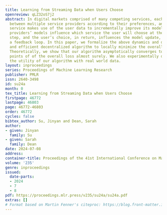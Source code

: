 ```yaml
---
title: Learning from Streaming Data when Users Choose
openreview: qLZ32oS7j2
abstract: In digital markets comprised of many competing services, each user chooses
  between multiple service providers according to their preferences, and the chosen
  service makes use of the user data to incrementally improve its model. The service
  providers’ models influence which service the user will choose at the next time
  step, and the user’s choice, in return, influences the model update, leading to
  a feedback loop. In this paper, we formalize the above dynamics and develop a simple
  and efficient decentralized algorithm to locally minimize the overall user loss.
  Theoretically, we show that our algorithm asymptotically converges to stationary
  points of of the overall loss almost surely. We also experimentally demonstrate
  the utility of our algorithm with real world data.
layout: inproceedings
series: Proceedings of Machine Learning Research
publisher: PMLR
issn: 2640-3498
id: su24a
month: 0
tex_title: Learning from Streaming Data when Users Choose
firstpage: 46772
lastpage: 46803
page: 46772-46803
order: 46772
cycles: false
bibtex_author: Su, Jinyan and Dean, Sarah
author:
- given: Jinyan
  family: Su
- given: Sarah
  family: Dean
date: 2024-07-08
address:
container-title: Proceedings of the 41st International Conference on Machine Learning
volume: '235'
genre: inproceedings
issued:
  date-parts:
  - 2024
  - 7
  - 8
pdf: https://proceedings.mlr.press/v235/su24a/su24a.pdf
extras: []
# Format based on Martin Fenner's citeproc: https://blog.front-matter.io/posts/citeproc-yaml-for-bibliographies/
---
```

